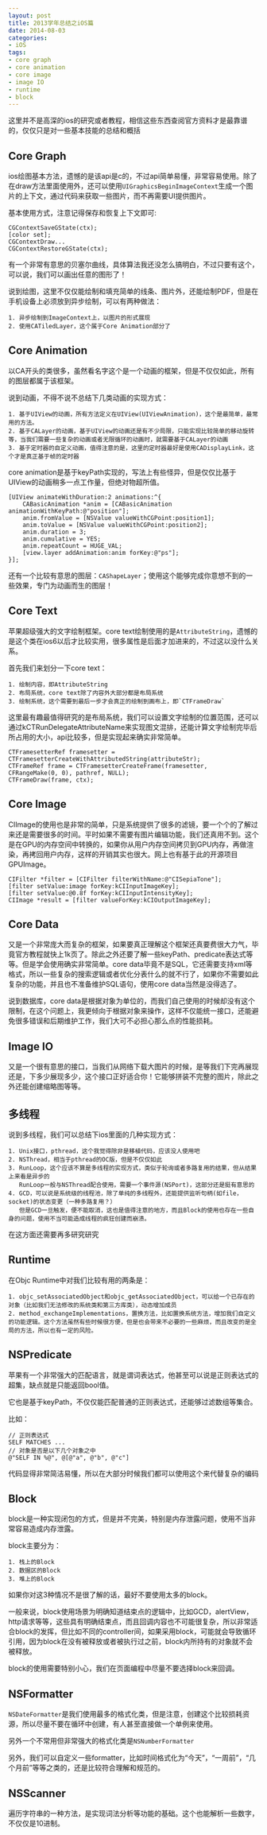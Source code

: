 ```yaml
---
layout: post
title: 2013学年总结之iOS篇
date: 2014-08-03
categories:
- iOS
tags:
- core graph
- core animation
- core image
- image IO
- runtime
- block
---
```



这里并不是高深的ios的研究或者教程，相信这些东西查阅官方资料才是最靠谱的，仅仅只是对一些基本技能的总结和概括

<!--more-->

## Core Graph

ios绘图基本方法，遗憾的是该api是c的，不过api简单易懂，非常容易使用。除了在draw方法里面使用外，还可以使用`UIGraphicsBeginImageContext`生成一个图片的上下文，通过代码来获取一些图片，而不再需要UI提供图片。

基本使用方式，注意记得保存和恢复上下文即可:

```objc
CGContextSaveGState(ctx);
[color set];
CGContextDraw...
CGContextRestoreGState(ctx);
```

有一个非常有意思的贝塞尔曲线，具体算法我还没怎么搞明白，不过只要有这个，可以说，我们可以画出任意的图形了！

说到绘图，这里不仅仅能绘制和填充简单的线条、图片外，还能绘制PDF，但是在手机设备上必须放到异步绘制，可以有两种做法：

	1. 异步绘制到ImageContext上，以图片的形式展现
	2. 使用CATiledLayer，这个属于Core Animation部分了

## Core Animation

以CA开头的类很多，虽然看名字这个是一个动画的框架，但是不仅仅如此，所有的图层都属于该框架。

说到动画，不得不说不总结下几类动画的实现方式：

	1. 基于UIView的动画，所有方法定义在UIView(UIViewAnimation)，这个是最简单，最常用的方法。
	2. 基于CALayer的动画，基于UIView的动画还是有不少局限，只能实现比较简单的移动旋转等，当我们需要一些复杂的动画或者无限循环的动画时，就需要基于CALayer的动画
	3. 基于定时器的自定义动画，值得注意的是，这里的定时器最好是使用CADisplayLink，这个才是真正基于帧的定时器

core animation是基于keyPath实现的，写法上有些怪异，但是仅仅比基于UIView的动画稍多一点工作量，但绝对物超所值。

```objc
[UIView animateWithDuration:2 animations:^{
    CABasicAnimation *anim = [CABasicAnimation animationWithKeyPath:@"position"];
    anim.fromValue = [NSValue valueWithCGPoint:position1];
    anim.toValue = [NSValue valueWithCGPoint:position2];
    anim.duration = 3;
    anim.cumulative = YES;
    anim.repeatCount = HUGE_VAL;
    [view.layer addAnimation:anim forKey:@"ps"];
}];
```

还有一个比较有意思的图层：`CAShapeLayer`；使用这个能够完成你意想不到的一些效果，专门为动画而生的图层！

## Core Text

苹果超级强大的文字绘制框架。core text绘制使用的是`AttributeString`，遗憾的是这个类在ios6以后才比较实用，很多属性是后面才加进来的，不过这以没什么关系。

首先我们来划分一下core text：

	1. 绘制内容，即AttributeString
	2. 布局系统，core text除了内容外大部分都是布局系统
	3. 绘制系统，这个需要到最后一步才会真正的绘制到画布上，即`CTFrameDraw`

这里最有趣最值得研究的是布局系统，我们可以设置文字绘制的位置范围，还可以通过kCTRunDelegateAttributeName来实现图文混排，还能计算文字绘制完毕后所占用的大小，api比较多，但是实现起来确实非常简单。

```objc
CTFramesetterRef framesetter = CTFramesetterCreateWithAttributedString(attributeStr);
CTFrameRef frame = CTFramesetterCreateFrame(framesetter, CFRangeMake(0, 0), pathref, NULL);
CTFrameDraw(frame, ctx);
```

## Core Image

CIImage的使用也是非常的简单，只是系统提供了很多的滤镜，要一个个的了解过来还是需要很多的时间。平时如果不需要有图片编辑功能，我们还真用不到。这个是在GPU的内存空间中转换的，如果你从用户内存空间拷贝到GPU内存，再做渲染，再拷回用户内存，这样的开销其实也很大。网上也有基于此的开源项目GPUImage。

```objc
CIFilter *filter = [CIFilter filterWithName:@"CISepiaTone"];
[filter setValue:image forKey:kCIInputImageKey];
[filter setValue:@0.8f forKey:kCIInputIntensityKey];  
CIImage *result = [filter valueForKey:kCIOutputImageKey];
```

## Core Data

又是一个非常庞大而复杂的框架，如果要真正理解这个框架还真要费很大力气，毕竟官方教程就快上1k页了。除此之外还要了解一些keyPath、predicate表达式等等。但是学会使用确实非常简单。core data毕竟不是SQL，它还需要支持xml等格式，所以一些复杂的搜索逻辑或者优化分表什么的就不行了，如果你不需要如此复杂的功能，并且也不准备维护SQL语句，使用core data当然是没得选了。

说到数据库，core data是根据对象为单位的，而我们自己使用的时候却没有这个限制，在这个问题上，我更倾向于根据对象来操作，这样不仅能统一接口，还能避免很多错误和后期维护工作，我们大可不必担心那么点的性能损耗。

## Image IO

又是一个很有意思的接口，当我们从网络下载大图片的时候，是等我们下完再展现还是，下多少展现多少，这个接口正好适合你！它能够拼装不完整的图片，除此之外还能创建缩略图等等。

## 多线程

说到多线程，我们可以总结下ios里面的几种实现方式：

	1. Unix接口，pthread，这个我觉得除非是移植代码，应该没人使用吧
	2. NSThread，相当于pthread的OC版，但是不仅仅如此
	3. RunLoop，这个应该不算是多线程的实现方式，类似于轮询或者多路复用的结果，但从结果上来看是异步的
	   RunLoop一般与NSThread配合使用，需要一个事件源(NSPort)，这部分还是挺有意思的
	4. GCD，可以说是系统级的线程池，除了单纯的多线程外，还能提供监听句柄(如file，socket)的状态变更（一种多路复用？）
	   但是GCD一旦触发，便不能取消，这也是值得注意的地方，而且Block的使用也存在一些自身的问题，使用不当可能造成线程的疯狂创建而崩溃。

在这方面还需要再多研究研究

## Runtime

在Objc Runtime中对我们比较有用的两条是：

	1. objc_setAssociatedObject和objc_getAssociatedObject，可以给一个已存在的对象（比如我们无法修改的系统类和第三方库类），动态增加成员
	2. method_exchangeImplementations，置换方法，比如置换系统方法，增加我们自定义的功能逻辑。这个方法虽然有些时候很方便，但是也会带来不必要的一些麻烦，而且改变的是全局的方法，所以也有一定的风险。

## NSPredicate

苹果有一个非常强大的匹配语言，就是谓词表达式，他甚至可以说是正则表达式的超集，缺点就是只能返回bool值。

它也是基于keyPath，不仅仅能匹配普通的正则表达式，还能够过滤数组等集合。

比如：

```
// 正则表达式
SELF MATCHES ...
// 对象是否是以下几个对象之中
@"SELF IN %@", @[@"a", @"b", @"c"]
```

代码显得非常简洁易懂，所以在大部分时候我们都可以使用这个来代替复杂的编码

## Block

block是一种实现闭包的方式，但是并不完美，特别是内存泄露问题，使用不当非常容易造成内存泄露。

block主要分为：

	1. 栈上的Block
	2. 数据区的Block
	3. 堆上的Block

如果你对这3种情况不是很了解的话，最好不要使用太多的block。

一般来说，block使用场景为明确知道结束点的逻辑中，比如GCD，alertView，http请求等等，这些具有明确结束点，而且回调内容也不可能很复杂，所以非常适合block的发挥，但比如不同的controller间，如果采用block，可能就会导致循环引用，因为block在没有被释放或者被执行过之前，block内所持有的对象就不会被释放。

block的使用需要特别小心，我们在页面编程中尽量不要选择block来回调。

## NSFormatter

`NSDateFormatter`是我们使用最多的格式化类，但是注意，创建这个比较损耗资源，所以尽量不要在循环中创建，有人甚至直接做一个单例来使用。

另外一个不常用但非常强大的格式化类是`NSNumberFormatter`

另外，我们可以自定义一些formatter，比如时间格式化为“今天”，“一周前”，“几个月前”等等之类的，还是比较符合理解和规范的。

## NSScanner

遍历字符串的一种方法，是实现词法分析等功能的基础。这个也能解析一些数字，不仅仅是10进制。
